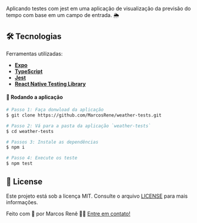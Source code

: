 Aplicando testes com jest em uma aplicação de visualização da previsão do tempo com base em um campo de entrada. 🌦️

## 🛠 Tecnologias

Ferramentas utilizadas:

- **[Expo](https://expo.dev/)**
- **[TypeScript](https://www.typescriptlang.org/)**
- **[Jest](https://jestjs.io/)**
- **[React Native Testing Library](https://callstack.github.io/react-native-testing-library/docs/getting-started)**


#### 🧭 Rodando a aplicação

```bash
# Passo 1: Faça donwload da aplicação
$ git clone https://github.com/MarcosRene/weather-tests.git

# Passo 2: Vá para a pasta da aplicação `weather-tests`
$ cd weather-tests

# Passos 3: Instale as dependências
$ npm i

# Passo 4: Execute os teste
$ npm test
```

## 📝 License

Este projeto está sob a licença MIT. Consulte o arquivo [LICENSE](./LICENSE) para mais informações.

Feito com 💜 por Marcos Renê 👋🏽 [Entre em contato!](https://www.linkedin.com/in/marcosrene/)
